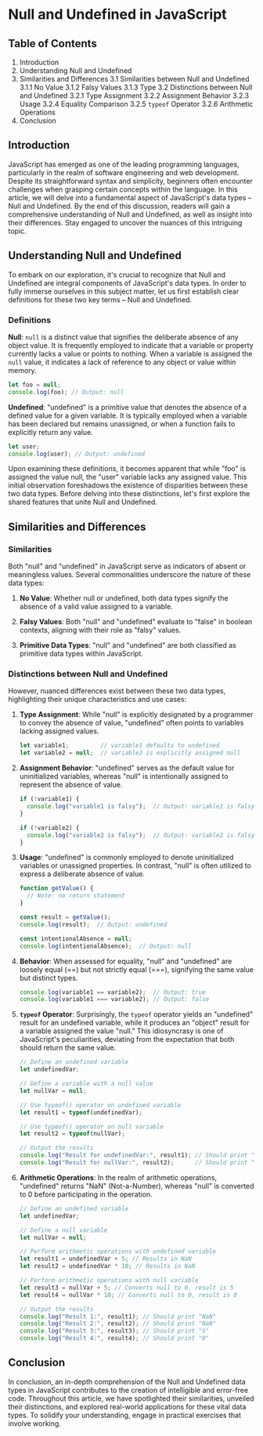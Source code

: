 

# Null and Undefined in JavaScript

## Table of Contents

1. Introduction
2. Understanding Null and Undefined
3. Similarities and Differences
   3.1 Similarities between Null and Undefined
       3.1.1 No Value
       3.1.2 Falsy Values
       3.1.3 Type
   3.2 Distinctions between Null and Undefined
       3.2.1 Type Assignment
       3.2.2 Assignment Behavior
       3.2.3 Usage
       3.2.4 Equality Comparison
       3.2.5 `typeof` Operator
       3.2.6 Arithmetic Operations
4. Conclusion

## Introduction

JavaScript has emerged as one of the leading programming languages, particularly in the realm of software engineering and web development. Despite its straightforward syntax and simplicity, beginners often encounter challenges when grasping certain concepts within the language. In this article, we will delve into a fundamental aspect of JavaScript's data types – Null and Undefined. By the end of this discussion, readers will gain a comprehensive understanding of Null and Undefined, as well as insight into their differences. Stay engaged to uncover the nuances of this intriguing topic.

## Understanding Null and Undefined

To embark on our exploration, it's crucial to recognize that Null and Undefined are integral components of JavaScript's data types. In order to fully immerse ourselves in this subject matter, let us first establish clear definitions for these two key terms – Null and Undefined.

### Definitions

**Null**: `null` is a distinct value that signifies the deliberate absence of any object value. It is frequently employed to indicate that a variable or property currently lacks a value or points to nothing. When a variable is assigned the `null` value, it indicates a lack of reference to any object or value within memory.

```javascript
let foo = null;
console.log(foo); // Output: null
```

**Undefined**: "undefined" is a primitive value that denotes the absence of a defined value for a given variable. It is typically employed when a variable has been declared but remains unassigned, or when a function fails to explicitly return any value.

```javascript
let user;
console.log(user); // Output: undefined
```

Upon examining these definitions, it becomes apparent that while "foo" is assigned the value null, the "user" variable lacks any assigned value. This initial observation foreshadows the existence of disparities between these two data types. Before delving into these distinctions, let's first explore the shared features that unite Null and Undefined.

## Similarities and Differences

### Similarities

Both "null" and "undefined" in JavaScript serve as indicators of absent or meaningless values. Several commonalities underscore the nature of these data types:

1. **No Value**: Whether null or undefined, both data types signify the absence of a valid value assigned to a variable.

2. **Falsy Values**: Both "null" and "undefined" evaluate to "false" in boolean contexts, aligning with their role as "falsy" values.

3. **Primitive Data Types**: "null" and "undefined" are both classified as primitive data types within JavaScript.

### Distinctions between Null and Undefined

However, nuanced differences exist between these two data types, highlighting their unique characteristics and use cases:

1. **Type Assignment**: While "null" is explicitly designated by a programmer to convey the absence of value, "undefined" often points to variables lacking assigned values.

   ```javascript
   let variable1;         // variable1 defaults to undefined
   let variable2 = null;  // variable2 is explicitly assigned null
   ```

2. **Assignment Behavior**: "undefined" serves as the default value for uninitialized variables, whereas "null" is intentionally assigned to represent the absence of value.

   ```javascript
   if (!variable1) {
     console.log("variable1 is falsy");  // Output: variable1 is falsy
   }

   if (!variable2) {
     console.log("variable2 is falsy");  // Output: variable2 is falsy
   }
   ```

3. **Usage**: "undefined" is commonly employed to denote uninitialized variables or unassigned properties. In contrast, "null" is often utilized to express a deliberate absence of value.

   ```javascript
   function getValue() {
     // Note: no return statement
   }

   const result = getValue();
   console.log(result);  // Output: undefined

   const intentionalAbsence = null;
   console.log(intentionalAbsence);  // Output: null
   ```

4. **Behavior**: When assessed for equality, "null" and "undefined" are loosely equal (==) but not strictly equal (===), signifying the same value but distinct types.

   ```javascript
   console.log(variable1 == variable2);  // Output: true
   console.log(variable1 === variable2); // Output: false
   ```

5. **`typeof` Operator**: Surprisingly, the `typeof` operator yields an "undefined" result for an undefined variable, while it produces an "object" result for a variable assigned the value "null." This idiosyncrasy is one of JavaScript's peculiarities, deviating from the expectation that both should return the same value.

   ```javascript
   // Define an undefined variable
   let undefinedVar;

   // Define a variable with a null value
   let nullVar = null;

   // Use typeof() operator on undefined variable
   let result1 = typeof(undefinedVar);

   // Use typeof() operator on null variable
   let result2 = typeof(nullVar);

   // Output the results
   console.log("Result for undefinedVar:", result1); // Should print "undefined"
   console.log("Result for nullVar:", result2);      // Should print "object"
   ```

6. **Arithmetic Operations**: In the realm of arithmetic operations, "undefined" returns "NaN" (Not-a-Number), whereas "null" is converted to 0 before participating in the operation.

   ```javascript
   // Define an undefined variable
   let undefinedVar;

   // Define a null variable
   let nullVar = null;

   // Perform arithmetic operations with undefined variable
   let result1 = undefinedVar + 5; // Results in NaN
   let result2 = undefinedVar * 10; // Results in NaN

   // Perform arithmetic operations with null variable
   let result3 = nullVar + 5; // Converts null to 0, result is 5
   let result4 = nullVar * 10; // Converts null to 0, result is 0

   // Output the results
   console.log("Result 1:", result1); // Should print "NaN"
   console.log("Result 2:", result2); // Should print "NaN"
   console.log("Result 3:", result3); // Should print "5"
   console.log("Result 4:", result4); // Should print "0"
   ```

## Conclusion

In conclusion, an in-depth comprehension of the Null and Undefined data types in JavaScript contributes to the creation of intelligible and error-free code. Throughout this article, we have spotlighted their similarities, unveiled their distinctions, and explored real-world applications for these vital data types. To solidify your understanding, engage in practical exercises that involve working.
